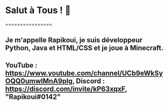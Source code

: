 # Salut à Tous ! 👋
================

## Je m'appelle Rapikoui, je suis développeur Python, Java et HTML/CSS et je joue à Minecraft. <p>
## YouTube : https://www.youtube.com/channel/UCb9eWkSyOQQ0umwlMnA9plg, Discord : https://discord.com/invite/kP63xqxF, "Rapikoui#0142"
